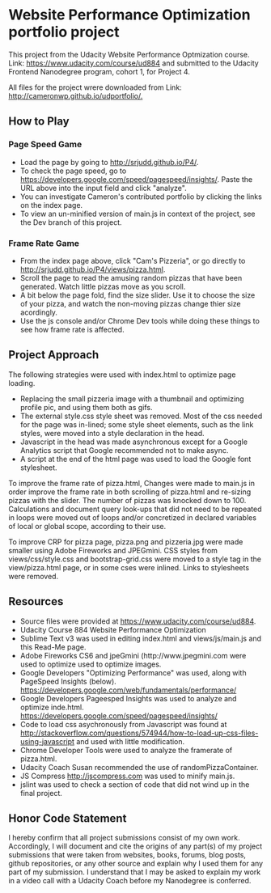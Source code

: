 <h1>Website Performance Optimization portfolio project</h1>
<p>This project from the Udacity Website Performance Optmization course. Link: <a href="https://www.udacity.com/course/ud884" target="_blank">https://www.udacity.com/course/ud884</a> and submitted to the Udacity Frontend Nanodegree program, cohort 1, for Project 4.</p>
<p>All files for the project wrere downloaded from Link: <a href="http://cameronwp.github.io/udportfolio/" target="_blank">http://cameronwp.github.io/udportfolio/.</a></p>
<h2>How to Play</h2>
<h3>Page Speed Game</h3>
<ul>
	<li>Load the page by going to <a href="http://srjudd.github.io/P4/" target="_blank">http://srjudd.github.io/P4/</a>.</li>
	<li>To check the page speed, go to <a href="https://developers.google.com/speed/pagespeed/insights/" target="_blank">https://developers.google.com/speed/pagespeed/insights/</a>. Paste the URL above into the input field and click "analyze".</li>
	<li>You can investigate Cameron's contributed portfolio by clicking the links on the index page.</li>
	<li>To view an un-minified version of main.js in context of the project, see the Dev branch of this project.</li>
</ul>
<h3>Frame Rate Game</h3>
<ul>
	<li>From the index page above, click "Cam's Pizzeria", or go directly to <a href="http://srjudd.github.io/P4/views/pizza.html" target="_blank">http://srjudd.github.io/P4/views/pizza.html</a>.</li>
	<li>Scroll the page to read the amusing random pizzas that have been generated. Watch little pizzas move as you scroll.</li>
	<li>A bit below the page fold, find the size slider. Use it to choose the size of your pizza, and watch the non-moving pizzas change thier size acordingly.</li>
	<li>Use the js console and/or Chrome Dev tools while doing these things to see how frame rate is affected.</li>
</ul>
<h2>Project Approach</h2>
<p>The following strategies were used with index.html to optimize page loading.</p>
<ul>
	<li>Replacing the small pizzeria image with a thumbnail and optimizing profile pic, and using them both as gifs.</li>
	<li>The external style.css style sheet was removed. Most of the css needed for the page was in-lined; some style sheet elements, such as the link styles, were moved into a style declaration in the head.</li>
	<li>Javascript in the head was made asynchronous except for a Google Analytics script that Google recommended not to make async.</li>
	<li>A script at the end of the html page was used to load the Google font stylesheet.</li>
</ul>
<p>To improve the frame rate of pizza.html, Changes were made to main.js in order improve the frame rate in both scrolling of pizza.html and re-sizing pizzas with the slider. The number of pizzas was knocked down to 100. Calculations and document query look-ups that did not need to be repeated in loops were moved out of loops and/or concretized in declared variables of local or global scope, according to their use.</p>
<p>To improve CRP for pizza page, pizza.png and pizzeria.jpg were made smaller using Adobe Fireworks and JPEGmini. CSS styles from views/css/style.css and bootstrap-grid.css were moved to a style tag in the view/pizza.html page, or in some cses were inlined. Links to stylesheets were removed.
<h2>Resources</h2>
<ul>
	<li>Source files were provided at <a href="https://www.udacity.com/course/ud884" target="_blank">https://www.udacity.com/course/ud884</a>.</li>
	<li>Udacity Course 884 Website Performance Optimization</li>
	<li>Sublime Text v3 was used in editing index.html and views/js/main.js and this Read-Me page.</li>
	<li>Adobe Fireworks CS6 and jpeGmini (<a "href=http://www.jpegmini.com" target="_blank">http://www.jpegmini.com</a> were used to optimize used to optimize images.</li>
	<li>Google Developers "Optimizing Performance" was used, along with PageSpeed Insights (below). 
	<a href="https://developers.google.com/web/fundamentals/performance/" target="_blank">https://developers.google.com/web/fundamentals/performance/</a></li>
	<li>Google Developers Pageesped Insights was used to analyze and optimize inde.html. <a href="https://developers.google.com/speed/pagespeed/insights/" target="_blank">https://developers.google.com/speed/pagespeed/insights/</a></li>
	<li>Code to load css asychronously from Javascript was found at <a href="http://stackoverflow.com/questions/574944/how-to-load-up-css-files-using-javascript" target="_blank">http://stackoverflow.com/questions/574944/how-to-load-up-css-files-using-javascript</a> and used with little modification.
	</li>
	<li>Chrome Developer Tools were used to analyze the framerate of pizza.html.</li>
	<li>Udacity Coach Susan recommended the use of randomPizzaContainer.</li>
	<li>JS Compress <a href="http://jscompress.com" target="_blank">http://jscompress.com</a> was used to minify main.js.</li>
	<li>jslint was used to check a section of code that did not wind up in the final project.</li>
</ul>
<h2>Honor Code Statement</h2>
<p>I hereby confirm that all project submissions consist of my own work. Accordingly, I will document and cite the origins of any part(s) of my project submissions that were taken from websites, books, forums, blog posts, github repositories, or any other source and explain why I used them for any part of my submission. I understand that I may be asked to explain my work in a video call with a Udacity Coach before my Nanodegree is conferred.</p>

